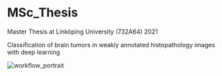 # MSc_Thesis
Master Thesis at Linköping University (732A64) 2021

Classification of brain tumors in weakly annotated histopathology images with deep learning

![workflow_portrait](https://user-images.githubusercontent.com/32679091/114878819-e9861800-9e00-11eb-9889-cd4ad79d6586.png)
